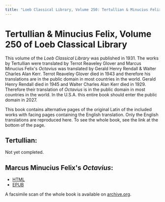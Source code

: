```yaml
---
title: "Loeb Classical Library, Volume 250: Tertullian & Minucius Felix"
---
```


# Tertullian & Minucius Felix, Volume 250 of Loeb Classical Library

This volume of the *Loeb Classical Library* was published in 1931. The works by Tertullian were translated by Terrot Reaveley Glover and Marcus Minucius Felix's *Octavius* was translated by Gerald Henry Rendall & Walter Charles Alan Kerr. Terrot Reaveley Glover died in 1943 and therefore his translations are in the public domain in most countries in the world. Gerald Henry Rendall died in 1945 and Walter Charles Alan Kerr died in 1929. Therefore their translation of *Octavius* is in the public domain in most countries in the world. In the U.S.A. this entire book should enter the public domain in 2027.

This book contains alternative pages of the original Latin of the included works with facing pages containing the English translation. Only the English translations are reproduced here. To see the whole book, see the link at the bottom of the page.

## Tertullian:

Not yet completed.

## Marcus Minucius Felix's *Octavius*:

* [HTML](http://canadafiles.xpian.info/octavius_rendall_kerr.html)
* [EPUB](http://canadafiles.xpian.info/octavius_rendall_kerr.epub)


A facsimile scan of the whole book is available on [archive.org](https://archive.org/details/L250TertullianApologyMarcusMinuciusFelixDeSpectaculisOctavius).

